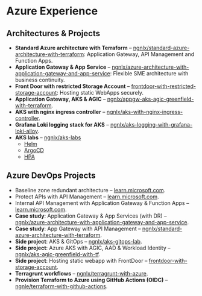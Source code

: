 # Azure Experience

## Architectures & Projects

- **Standard Azure architecture with Terraform** – [ngnlx/standard-azure-architecture-with-terraform](https://github.com/ngnlx/standard-azure-architecture-with-terraform): Application Gateway, API Management and Function Apps.
- **Application Gateway & App Service** – [ngnlx/azure-architecture-with-application-gateway-and-app-service](https://github.com/ngnlx/azure-architecture-with-application-gateway-and-app-service): Flexible SME architecture with business continuity.
- **Front Door with restricted Storage Account** – [frontdoor-with-restricted-storage-account](https://github.com/ngnlx/standard-azure-architecture-with-terraform/tree/main/frontdoor-with-restricted-storage-account): Hosting static WebApps securely.
- **Application Gateway, AKS & AGIC** – [ngnlx/appgw-aks-agic-greenfield-with-terraform](https://github.com/ngnlx/appgw-aks-agic-greenfield-with-terraform).
- **AKS with nginx ingress controller** – [ngnlx/aks-with-nginx-ingress-controller](https://github.com/ngnlx/aks-with-nginx-ingress-controller).
- **Grafana Loki logging stack for AKS** – [ngnlx/aks-logging-with-grafana-loki-alloy](https://github.com/ngnlx/aks-logging-with-grafana-loki-alloy).
- **AKS labs** – [ngnlx/aks-labs](https://github.com/ngnlx/aks-labs)
  - [Helm](https://github.com/ngnlx/aks-labs/blob/main/HELM.MD)
  - [ArgoCD](https://github.com/ngnlx/aks-labs/blob/main/ARGOCD.MD)
  - [HPA](https://github.com/ngnlx/aks-labs/blob/main/AUTO-SCALING-TEST.MD)

## Azure DevOps Projects

- Baseline zone redundant architecture – [learn.microsoft.com](https://learn.microsoft.com/en-us/azure/architecture/web-apps/app-service/architectures/baseline-zone-redundant).
- Protect APIs with API Management – [learn.microsoft.com](https://learn.microsoft.com/en-us/azure/architecture/web-apps/api-management/architectures/protect-apis).
- Internal API Management with Application Gateway & Function Apps – [learn.microsoft.com](https://learn.microsoft.com/en-us/azure/architecture/example-scenario/integration/app-gateway-internal-api-management-function).
- **Case study**: Application Gateway & App Services (with DR) – [ngnlx/azure-architecture-with-application-gateway-and-app-service](https://github.com/ngnlx/azure-architecture-with-application-gateway-and-app-service).
- **Case study**: App Gateway with API Management – [ngnlx/standard-azure-architecture-with-terraform](https://github.com/ngnlx/standard-azure-architecture-with-terraform).
- **Side project**: AKS & GitOps – [ngnlx/aks-gitops-lab](https://github.com/ngnlx/aks-gitops-lab).
- **Side project**: Azure AKS with AGIC, AAD & Workload Identity – [ngnlx/aks-agic-greenfield-with-tf](https://github.com/ngnlx/aks-agic-greenfield-with-tf).
- **Side project**: Hosting static webapp with FrontDoor – [frontdoor-with-storage-account](https://github.com/ngnlx/standard-azure-architecture-with-terraform/tree/main/frontdoor-with-storage-account).
- **Terragrunt workflows** – [ngnlx/terragrunt-with-azure](https://github.com/ngnlx/terragrunt-with-azure).
- **Provision Terraform to Azure using GitHub Actions (OIDC)** – [ngnle/terraform-with-github-actions](https://github.com/ngnle/terraform-with-github-actions).

